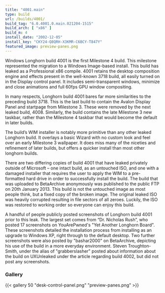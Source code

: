 ```yaml
---
title: "4001.main"
type: build
url: /builds/4001/
build_tag: "6.0.4001.0.main.021204-1515"
build_arch: [ "x86" ]
build_m: 4
install_date: "2002-12-05"
install_key: "CKY24-Q8QRH-X3KMR-C6BCY-T847Y"
featured_image: preview-panes.png
---
```


Windows Longhorn build 4001 is the first Milestone 4 build. This milestone represented the migration to a Windows Image-based install. This build has leaked as a Professional x86 compile. 4001 retains the desktop composition engine and effects present in the well-known 3718 build, all easily turned on in the Display control panel. It includes semi-transparent windows, minimize and close animations and full 60fps GPU window compositing.

In many respects, Longhorn build 4001 bares far more similarities to the preceding build 3718. This is the last build to contain the Avalon Display Panel and startpage from Milestone 3. These were removed by the next leaked build, 4008. Similarly, the build contains the late Milestone 3 new taskbar, rather than the Milestone 4 taskbar that would become the default in later builds.

The build’s WIM installer is notably more primitive than any other leaked Longhorn build. It overlays a basic Wizard with no custom look and feel over an early Milestone 3 wallpaper. It does miss many of the niceties and refinement of later builds, but offers a quicker install than most other longhorn builds.

There are two differing copies of build 4001 that have leaked privately outside of Microsoft – one intact build, as an untouched ISO, and one with a damaged installer that requires the user to apply the WIM to a pre-formatted hard drive in order to successfully install the build. The build that was uploaded to BetaArchive anonymously was published to the public FTP on 20th January 2013. This build is not the untouched image as most people think, but a fixed copy of the broken image. The original leaked ISO was heavily corrupted resulting in file sectors of all zeroes. Luckily, the ISO was restored to working order so everyone can enjoy this build.

A handful of people publicly posted screenshots of Longhorn build 4001 prior to this leak. The largest set comes from “Dr. Nicholas Rush”, who posted 17 screenshots on YouArePwned's "Yet Another Longhorn Board". These screenshots detailed the installation process from installing as an upgrade to Windows XP, right through to the default desktop. Two further screenshots were also posted by "bashar2000" on BetaArchive, depicting his use of the build in a more everyday environment. Steven Troughton-Smith, under the alias of "grabberslasher" posted about information about the build on UXUnleaked under the article regarding build 4002, but did not post any screenshots.

### Gallery

{{< gallery 50 "desk-control-panel.png" "preview-panes.png" >}}